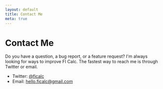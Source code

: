 ```yaml
---
layout: default
title: Contact Me
meta: true
---
```


# Contact Me

Do you have a question, a bug report, or a feature request? I'm always looking
for ways to improve FI Calc. The fastest way to reach me is through Twitter or
email.

- Twitter: [@ficalc](https://twitter.com/ficalc)
- Email: [hello.ficalc@gmail.com](mailto:hello.ficalc@gmail.com)
